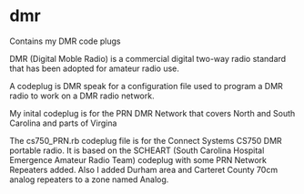 # dmr
Contains my DMR code plugs 

DMR (Digital Moble Radio) is a commercial digital two-way radio standard that has been adopted for amateur radio use.

A codeplug is DMR speak for a configuration file used to program a DMR radio to work on a DMR radio network.

My inital codeplug is for the PRN DMR Network that covers North and South Carolina and parts of Virgina

The cs750_PRN.rb codeplug file is for the Connect Systems CS750 DMR portable radio. It is based on the SCHEART (South Carolina Hospital Emergence Amateur Radio Team) codeplug with some PRN Network Repeaters added. Also I added Durham area and Carteret County 70cm analog repeaters to a zone named Analog.
